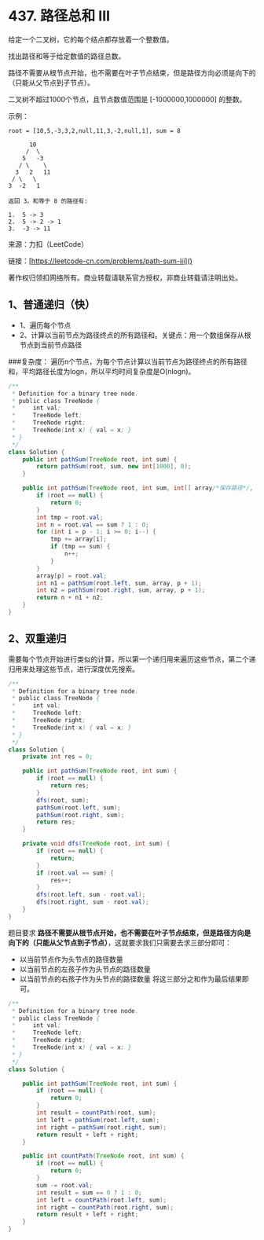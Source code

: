 # 437. 路径总和 III
给定一个二叉树，它的每个结点都存放着一个整数值。

找出路径和等于给定数值的路径总数。

路径不需要从根节点开始，也不需要在叶子节点结束，但是路径方向必须是向下的（只能从父节点到子节点）。

二叉树不超过1000个节点，且节点数值范围是 [-1000000,1000000] 的整数。

示例：

```
root = [10,5,-3,3,2,null,11,3,-2,null,1], sum = 8

      10
     /  \
    5   -3
   / \    \
  3   2   11
 / \   \
3  -2   1

返回 3。和等于 8 的路径有:

1.  5 -> 3
2.  5 -> 2 -> 1
3.  -3 -> 11
```

来源：力扣（LeetCode）

链接：[https://leetcode-cn.com/problems/path-sum-iii]()

著作权归领扣网络所有。商业转载请联系官方授权，非商业转载请注明出处。

## 1、普通递归（快）
- 1、遍历每个节点
- 2、计算以当前节点为路径终点的所有路径和。关键点：用一个数组保存从根节点到当前节点路径

###复杂度：
遍历n个节点，为每个节点计算以当前节点为路径终点的所有路径和，平均路径长度为logn，所以平均时间复杂度是O(nlogn)。

```java
/**
 * Definition for a binary tree node.
 * public class TreeNode {
 *     int val;
 *     TreeNode left;
 *     TreeNode right;
 *     TreeNode(int x) { val = x; }
 * }
 */
class Solution {
    public int pathSum(TreeNode root, int sum) {
        return pathSum(root, sum, new int[1000], 0);
    }

    public int pathSum(TreeNode root, int sum, int[] array/*保存路径*/, int p/*指向路径终点*/) {
        if (root == null) {
            return 0;
        }
        int tmp = root.val;
        int n = root.val == sum ? 1 : 0;
        for (int i = p - 1; i >= 0; i--) {
            tmp += array[i];
            if (tmp == sum) {
                n++;
            }
        }
        array[p] = root.val;
        int n1 = pathSum(root.left, sum, array, p + 1);
        int n2 = pathSum(root.right, sum, array, p + 1);
        return n + n1 + n2;
    }
}
```

## 2、双重递归
需要每个节点开始进行类似的计算，所以第一个递归用来遍历这些节点，第二个递归用来处理这些节点，进行深度优先搜索。

```java
/**
 * Definition for a binary tree node.
 * public class TreeNode {
 *     int val;
 *     TreeNode left;
 *     TreeNode right;
 *     TreeNode(int x) { val = x; }
 * }
 */
class Solution {
    private int res = 0;

    public int pathSum(TreeNode root, int sum) {
        if (root == null) {
            return res;
        }
        dfs(root, sum);
        pathSum(root.left, sum);
        pathSum(root.right, sum);
        return res;
    }

    private void dfs(TreeNode root, int sum) {
        if (root == null) {
            return;
        }
        if (root.val == sum) {
            res++;
        }
        dfs(root.left, sum - root.val);
        dfs(root.right, sum - root.val);
    }
}
```
题目要求 **路径不需要从根节点开始，也不需要在叶子节点结束，但是路径方向是向下的（只能从父节点到子节点）**，这就要求我们只需要去求三部分即可：

- 以当前节点作为头节点的路径数量
- 以当前节点的左孩子作为头节点的路径数量
- 以当前节点的右孩子作为头节点的路径数量
将这三部分之和作为最后结果即可。

```java
/**
 * Definition for a binary tree node.
 * public class TreeNode {
 *     int val;
 *     TreeNode left;
 *     TreeNode right;
 *     TreeNode(int x) { val = x; }
 * }
 */
class Solution {

    public int pathSum(TreeNode root, int sum) {
        if (root == null) {
            return 0;
        }
        int result = countPath(root, sum);
        int left = pathSum(root.left, sum);
        int right = pathSum(root.right, sum);
        return result + left + right;
    }

    public int countPath(TreeNode root, int sum) {
        if (root == null) {
            return 0;
        }
        sum -= root.val;
        int result = sum == 0 ? 1 : 0;
        int left = countPath(root.left, sum);
        int right = countPath(root.right, sum);
        return result + left + right;
    }
}
```
